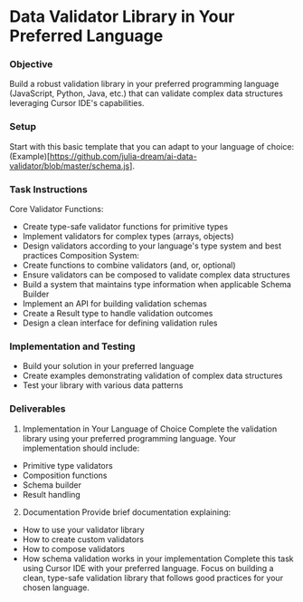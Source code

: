 # Data Validator Library in Your Preferred Language

### Objective
Build a robust validation library in your preferred programming language (JavaScript, Python, Java, etc.) that can validate complex data structures leveraging Cursor IDE's capabilities.

### Setup

Start with this basic template that you can adapt to your language of choice: (Example)[https://github.com/julia-dream/ai-data-validator/blob/master/schema.js].

### Task Instructions

Core Validator Functions:
- Create type-safe validator functions for primitive types
- Implement validators for complex types (arrays, objects)
- Design validators according to your language's type system and best practices
Composition System:
- Create functions to combine validators (and, or, optional)
- Ensure validators can be composed to validate complex data structures
- Build a system that maintains type information when applicable
Schema Builder
- Implement an API for building validation schemas
- Create a Result type to handle validation outcomes
- Design a clean interface for defining validation rules

### Implementation and Testing
- Build your solution in your preferred language
- Create examples demonstrating validation of complex data structures
- Test your library with various data patterns

### Deliverables
1. Implementation in Your Language of Choice
Complete the validation library using your preferred programming language. Your implementation should include:
- Primitive type validators
- Composition functions
- Schema builder
- Result handling
2. Documentation
Provide brief documentation explaining:
- How to use your validator library
- How to create custom validators
- How to compose validators
- How schema validation works in your implementation
Complete this task using Cursor IDE with your preferred language. Focus on building a clean, type-safe validation library that follows good practices for your chosen language.

